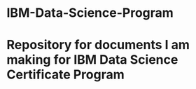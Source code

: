 # IBM-Data-Science-Program
# Repository for documents I am making for IBM Data Science Certificate Program
